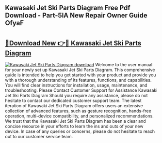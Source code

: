 ## Kawasaki Jet Ski Parts Diagram Free Pdf Download - Part-5lA New Repair Owner Guide OfyaF

# <h2><a href="http://dfs5vv.blite.top/?on=Kawasaki+Jet+Ski+Parts+Diagram">🔗Download New 👉🔴 Kawasaki Jet Ski Parts Diagram</a></h2>

[![Kawasaki Jet Ski Parts Diagram download](https://i.imgur.com/lujVjoI.png)](http://dfs5vv.blite.top/?on=Kawasaki+Jet+Ski+Parts+Diagram)
Welcome to the user manual for your newly set up Kawasaki Jet Ski Parts Diagram. This comprehensive guide is intended to help you get started with your product and provide you with a thorough understanding of its features, functions, and capabilities. You will find clear instructions for installation, usage, maintenance, and troubleshooting. Please Contact Customer Support for Assistance Kawasaki Jet Ski Parts Diagram Should you require any assistance, please do not hesitate to contact our dedicated customer support team. The latest iteration of Kawasaki Jet Ski Parts Diagram offers users an extensive collection of advanced features, such as gesture recognition, hands-free operation, multi-device compatibility, and personalized recommendations. We trust that the Kawasaki Jet Ski Parts Diagram has been a clear and concise resource in your efforts to learn the ins and outs of your new device. In case of any queries or concerns, please do not hesitate to reach out to our customer service team.
